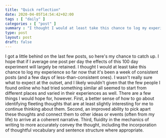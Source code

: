 ```yaml
---
title: "Quick reflection"
date: 2020-04-05T14:54:42+02:00
tags : [ "daily" ]
categories : [ "post" ]
summary : "I thought I would at least take this chance to log my experience so far now that it's been a week of consistent posts (and a few days of less-than-consistent ones)."
type: post
layout: post
draft: false
---
```


I got a little behind on the last few posts, so here's my chance to catch up. I hope that if I average one post per day the effects of this 100 day experiment will largely be retained. I thought I would at least take this chance to log my experience so far now that it's been a week of consistent posts (and a few days of less-than-consistent ones). I wasn't really sure what to expect at the outset, and I likely wouldn't given that the few people I found online who had tried something similar all seemed to start from different places and varied in their experiences as well. There are a few things I would hope for, however. First, a better sense of how to go about identifying fleeting thoughts that are at least slightly interesting for me to continue thinking about them. Second, an improved ability to pick apart these thoughts and connect them to other ideas or events (often from my life) to arrive at a coherent narrative. Third, fluidity in the mechanics of writing to more accurately convey the thought, including the incorporation of thoughtful vocabulary and sentence structure where appropriate.